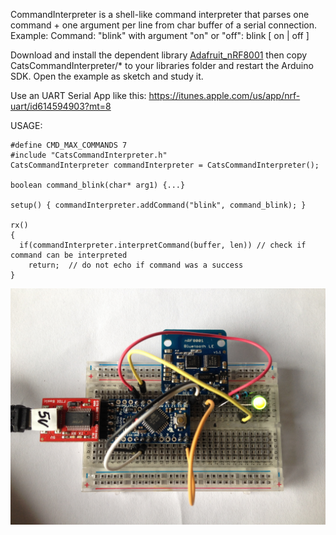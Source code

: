CommandInterpreter is a shell-like command interpreter that parses one 
command + one argument per line from char buffer of a serial connection.
Example: Command: "blink" with argument "on" or "off": blink [ on | off ]

Download and install the dependent library [Adafruit_nRF8001](http://github.com/adafruit/Adafruit_nRF8001)
then copy CatsCommandInterpreter/* to your libraries folder and restart the 
Arduino SDK. Open the example as sketch and study it.

Use an UART Serial App like this: https://itunes.apple.com/us/app/nrf-uart/id614594903?mt=8

USAGE:

    #define CMD_MAX_COMMANDS 7
    #include "CatsCommandInterpreter.h"
    CatsCommandInterpreter commandInterpreter = CatsCommandInterpreter();

    boolean command_blink(char* arg1) {...}
    
    setup() { commandInterpreter.addCommand("blink", command_blink); }
    
    rx() 
    {
      if(commandInterpreter.interpretCommand(buffer, len)) // check if command can be interpreted
        return;  // do not echo if command was a success
    }

![](https://raw.githubusercontent.com/katzlbt/arduino-bluetooth-commander/master/pictures/ArduinoProBluefruit.jpg)
